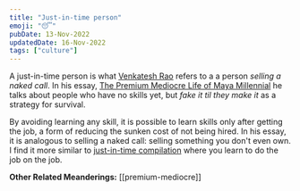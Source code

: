 ```yaml
---
title: "Just-in-time person"
emoji: "😴"
pubDate: 13-Nov-2022
updatedDate: 16-Nov-2022
tags: ["culture"]
---
```


A just-in-time person is what [Venkatesh Rao](https://www.ribbonfarm.com/) refers to a a person _selling a naked call_. In his essay, [The Premium Mediocre Life of Maya Millennial](https://www.ribbonfarm.com/2017/08/17/the-premium-mediocre-life-of-maya-millennial/) he talks about people who have no skills yet, but _fake it til they make it_ as a strategy for survival.

By avoiding learning any skill, it is possible to learn skills only after getting the job, a form of reducing the sunken cost of not being hired. In his essay, it is analogous to selling a naked call: selling something you don't even own. I find it more similar to [just-in-time compilation](https://en.wikipedia.org/wiki/Just-in-time_compilation) where you learn to do the job on the job.

**Other Related Meanderings:**
[[premium-mediocre]]